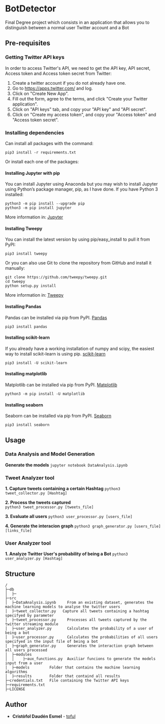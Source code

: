 # BotDetector
Final Degree project which consists in an application that allows you to distinguish between a normal user Twitter account and a Bot

## Pre-requisites

### Getting Twitter API keys
In order to access Twitter's API, we need to get the API key, API secret, Access token and Access token secret from Twitter:

1. Create a twitter account if you do not already have one.
2. Go to https://apps.twitter.com/ and log.
3. Click on "Create New App".
4. Fill out the form, agree to the terms, and click "Create your Twitter application".
5. Click on "API keys" tab, and copy your "API key" and "API secret".
6. Click on "Create my access token", and copy your "Access token" and "Access token secret".

### Installing dependencies
Can install all packages with the command:

    pip3 install -r requirements.txt

Or install each one of the packages:

#### Installing Jupyter with pip
You can install Jupyter using Anaconda but you may wish to install Jupyter using Python’s package manager, pip, as I have done.
If you have Python 3 installed:

    python3 -m pip install --upgrade pip
    python3 -m pip install jupyter

More information in: [Jupyter](https://jupyter.org/install.html)

#### Installing Tweepy
You can install the latest version by using pip/easy_install to pull it from PyPI:

    pip3 install tweepy

Or you can also use Git to clone the repository from GitHub and install it manually:

    git clone https://github.com/tweepy/tweepy.git
    cd tweepy
    python setup.py install

More information in: [Tweepy](https://tweepy.readthedocs.io/en/v3.5.0/)

#### Installing Pandas
Pandas can be installed via pip from PyPI. [Pandas](https://pandas.pydata.org/pandas-docs/stable/install.html)

    pip3 install pandas

#### Installing scikit-learn
If you already have a working installation of numpy and scipy, the easiest way to install scikit-learn is using pip. [scikit-learn](https://scikit-learn.org/stable/install.html)

    pip3 install -U scikit-learn

#### Installing matplotlib
Matplotlib can be installed via pip from PyPI. [Matplotlib](https://matplotlib.org/3.1.0/users/installing.html) 

    python3 -m pip install -U matplotlib

#### Installing seaborn
Seaborn can be installed via pip from PyPI. [Seaborn](https://seaborn.pydata.org/installing.html) 

    pip3 install seaborn


## Usage
### Data Analysis and Model Generation
**Generate the models**
```jupyter notebook DataAnalysis.ipynb```

### Tweet Analyzer tool
**1. Capture tweets containing a certain Hashtag**
```python3 tweet_collector.py [Hashtag]```

**2. Process the tweets captured**  
```python3 tweet_processor.py [tweets_file]```

**3. Evaluate all users**
```python3 user_processor.py [users_file]```

**4. Generate the interacion graph**
```python3 graph_generator.py [users_file] [links_file]```

### User Analyzer tool
**1. Analyze Twitter User's probability of being a Bot**
```python3 user_analyzer.py [Hashtag]```


## Structure
```
/
├─db
│  ├─
├─src       
│  ├─DataAnalysis.ipynb     From an existing dataset, generates the machine learning models to analyse the twitter users
│  ├─tweet_collector.py   Capture all tweets containing a hashtag specifyed by parameter
│  ├─tweet_processor.py     Processes all tweets captured by the twitter streaming module
│  ├─user_analyzer.py       Calculates the probability of a user of being a bot
│  ├─user_processor.py      Calculates the probabilities of all users specifyed in the input file of being a bot
│  ├─graph_generator.py     Generates the interaction graph between all users processed 
│  ├─modules
│  │    ├─aux_functions.py  Auxiliar funcions to generate the models input from a user
│  ├─models         Folder that contains the machine learning algorithms
│  ├─results        Folder that containd all results
├─credentials.txt   File containing the Twitter API keys
├─requirements.txt
├─LICENSE

```

## Author

* **Cristòfol Daudén Esmel** - [toful](https://github.com/toful)
